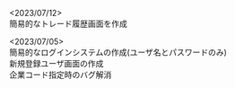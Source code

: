 <2023/07/12>  
簡易的なトレード履歴画面を作成  

<2023/07/05>  
簡易的なログインシステムの作成(ユーザ名とパスワードのみ)  
新規登録ユーザ画面の作成  
企業コード指定時のバグ解消  

